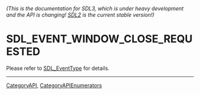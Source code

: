 ###### (This is the documentation for SDL3, which is under heavy development and the API is changing! [SDL2](https://wiki.libsdl.org/SDL2/) is the current stable version!)
# SDL_EVENT_WINDOW_CLOSE_REQUESTED

Please refer to [SDL_EventType](SDL_EventType) for details.

----
[CategoryAPI](CategoryAPI), [CategoryAPIEnumerators](CategoryAPIEnumerators)

